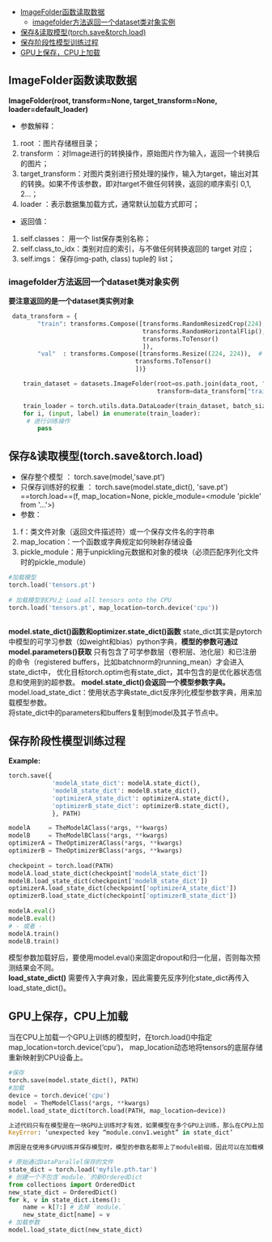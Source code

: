 
<!-- @import "[TOC]" {cmd="toc" depthFrom=1 depthTo=6 orderedList=false} -->

<!-- code_chunk_output -->

- [ImageFolder函数读取数据](#imagefolder函数读取数据)
  - [imagefolder方法返回一个dataset类对象实例](#imagefolder方法返回一个dataset类对象实例)
- [保存&读取模型(torch.save&torch.load)](#保存读取模型torchsavetorchload)
- [保存阶段性模型训练过程](#保存阶段性模型训练过程)
- [GPU上保存，CPU上加载](#gpu上保存cpu上加载)

<!-- /code_chunk_output -->


## ImageFolder函数读取数据

**ImageFolder(root, transform=None, target_transform=None, loader=default_loader)**
- 参数解释：
1. root            ：图片存储根目录；  
2. transform       ：对Image进行的转换操作，原始图片作为输入，返回一个转换后的图片；  
3. target_transform：对图片类别进行预处理的操作，输入为target，输出对其的转换。如果不传该参数，即对target不做任何转换，返回的顺序索引 0,1, 2…；
4. loader          ：表示数据集加载方式，通常默认加载方式即可；  
- 返回值：  
1. self.classes：     用一个 list保存类别名称；  
2. self.class_to_idx：类别对应的索引，与不做任何转换返回的 target 对应；  
3. self.imgs：       保存(img-path, class) tuple的 list；  

### imagefolder方法返回一个dataset类对象实例
**要注意返回的是一个dataset类实例对象**  
```python
 data_transform = {
        "train": transforms.Compose([transforms.RandomResizedCrop(224),
                                     transforms.RandomHorizontalFlip(),
                                     transforms.ToTensor()
                                     ]),
        "val"  : transforms.Compose([transforms.Resize((224, 224)),  # cannot 224, must (224, 224)
                                   transforms.ToTensor()
                                   ])}

    train_dataset = datasets.ImageFolder(root=os.path.join(data_root, "train"),
                                         transform=data_transform["train"])

    train_loader = torch.utils.data.DataLoader(train_dataset, batch_size=32, shuffle=True)
    for i, (input, label) in enumerate(train_loader):
     # 进行训练操作
        pass
```

## 保存&读取模型(torch.save&torch.load)
- 保存整个模型      ：  torch.save(model,'save.pt')
- 只保存训练好的权重 ： torch.save(model.state_dict(), 'save.pt')
==torch.load==(f, map_location=None, pickle_module=<module 'pickle' from '...'>)
- 参数：
1. f：类文件对象（返回文件描述符）或一个保存文件名的字符串
2. map_location：一个函数或字典规定如何映射存储设备
3. pickle_module：用于unpickling元数据和对象的模块（必须匹配序列化文件时的pickle_module）

```python
#加载模型
torch.load('tensors.pt')
 
# 加载模型到CPU上 Load all tensors onto the CPU
torch.load('tensors.pt', map_location=torch.device('cpu'))
 
```

**model.state_dict()函数和optimizer.state_dict()函数**
state_dict其实是pytorch中模型的可学习参数（如weight和bias）python字典，**模型的参数可通过model.parameters()获取**
只有包含了可学参数层（卷积层、池化层）和已注册的命令（registered buffers，比如batchnorm的running_mean）才会进入state_dict中，
优化目标torch.optim也有state_dict，其中包含的是优化器状态信息和使用到的超参数。
**model.state_dict()会返回一个模型参数字典。**  
model.load_state_dict：使用状态字典state_dict反序列化模型参数字典，用来加载模型参数。  
将state_dict中的parameters和buffers复制到model及其子节点中。  


## 保存阶段性模型训练过程
**Example:**
```python
torch.save({
            'modelA_state_dict': modelA.state_dict(),
            'modelB_state_dict': modelB.state_dict(),
            'optimizerA_state_dict': optimizerA.state_dict(),
            'optimizerB_state_dict': optimizerB.state_dict(),
            }, PATH)

modelA     = TheModelAClass(*args, **kwargs)
modelB     = TheModelBClass(*args, **kwargs)
optimizerA = TheOptimizerAClass(*args, **kwargs)
optimizerB = TheOptimizerBClass(*args, **kwargs)
 
checkpoint = torch.load(PATH)
modelA.load_state_dict(checkpoint['modelA_state_dict'])
modelB.load_state_dict(checkpoint['modelB_state_dict'])
optimizerA.load_state_dict(checkpoint['optimizerA_state_dict'])
optimizerB.load_state_dict(checkpoint['optimizerB_state_dict'])
 
modelA.eval()  
modelB.eval()
# - 或者 -
modelA.train()
modelB.train()

```
模型参数加载好后，要使用model.eval()来固定dropout和归一化层，否则每次预测结果会不同。  
**load_state_dict()** 需要传入字典对象，因此需要先反序列化state_dict再传入load_state_dict()。  

## GPU上保存，CPU上加载
当在CPU上加载一个GPU上训练的模型时，在torch.load()中指定map_location=torch.device(‘cpu’)， 
map_location动态地将tensors的底层存储重新映射到CPU设备上。
```python
#保存
torch.save(model.state_dict(), PATH)
#加载
device = torch.device('cpu')
model  = TheModelClass(*args, **kwargs)
model.load_state_dict(torch.load(PATH, map_location=device))

上述代码只有在模型是在一块GPU上训练时才有效，如果模型在多个GPU上训练，那么在CPU上加载时，会得到类似如下错误：
KeyError: ‘unexpected key “module.conv1.weight” in state_dict’

原因是在使用多GPU训练并保存模型时，模型的参数名都带上了module前缀，因此可以在加载模型时，把key中的这个前缀去掉：

# 原始通过DataParallel保存的文件
state_dict = torch.load('myfile.pth.tar')
# 创建一个不包含`module.`的新OrderedDict
from collections import OrderedDict
new_state_dict = OrderedDict()
for k, v in state_dict.items():
    name = k[7:] # 去掉 `module.`
    new_state_dict[name] = v
# 加载参数
model.load_state_dict(new_state_dict)
```
